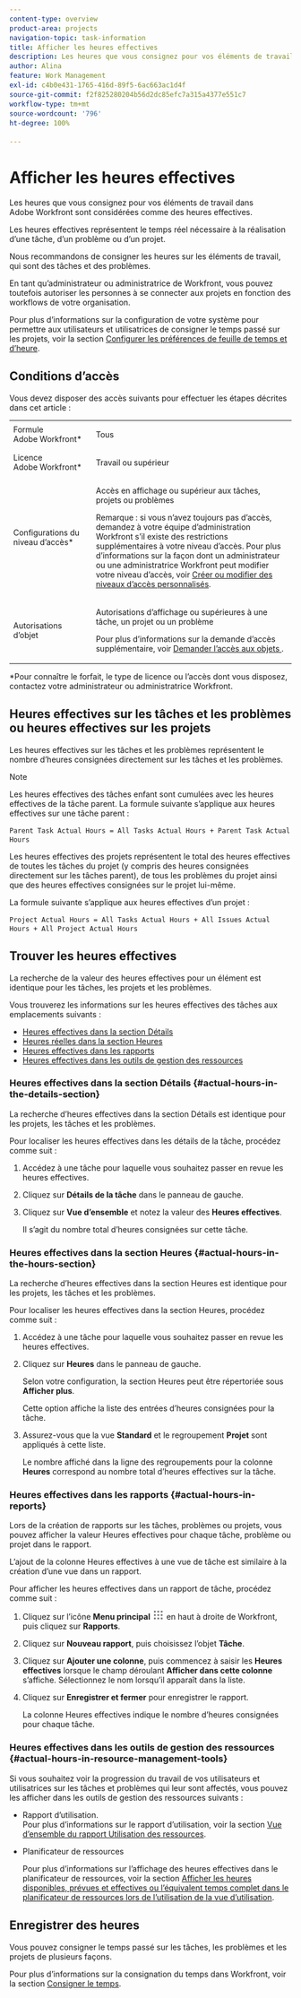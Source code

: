 ```yaml
---
content-type: overview
product-area: projects
navigation-topic: task-information
title: Afficher les heures effectives
description: Les heures que vous consignez pour vos éléments de travail dans Adobe Workfront sont considérées comme des heures effectives.
author: Alina
feature: Work Management
exl-id: c4b0e431-1765-416d-89f5-6ac663ac1d4f
source-git-commit: f2f825280204b56d2dc85efc7a315a4377e551c7
workflow-type: tm+mt
source-wordcount: '796'
ht-degree: 100%

---
```


# Afficher les heures effectives

Les heures que vous consignez pour vos éléments de travail dans Adobe Workfront sont considérées comme des heures effectives.

Les heures effectives représentent le temps réel nécessaire à la réalisation d’une tâche, d’un problème ou d’un projet.

Nous recommandons de consigner les heures sur les éléments de travail, qui sont des tâches et des problèmes.

En tant qu’administrateur ou administratrice de Workfront, vous pouvez toutefois autoriser les personnes à se connecter aux projets en fonction des workflows de votre organisation.

Pour plus d’informations sur la configuration de votre système pour permettre aux utilisateurs et utilisatrices de consigner le temps passé sur les projets, voir la section [Configurer les préférences de feuille de temps et d’heure](../../../administration-and-setup/set-up-workfront/configure-timesheets-schedules/timesheet-and-hour-preferences.md).

## Conditions d’accès

Vous devez disposer des accès suivants pour effectuer les étapes décrites dans cet article :

<table style="table-layout:auto"> 
 <col> 
 <col> 
 <tbody> 
  <tr> 
   <td role="rowheader">Formule Adobe Workfront*</td> 
   <td> <p>Tous</p> </td> 
  </tr> 
  <tr> 
   <td role="rowheader">Licence Adobe Workfront*</td> 
   <td> <p>Travail ou supérieur</p> </td> 
  </tr> 
  <tr> 
   <td role="rowheader">Configurations du niveau d’accès*</td> 
   <td> <p>Accès en affichage ou supérieur aux tâches, projets ou problèmes</p> <p>Remarque : si vous n’avez toujours pas d’accès, demandez à votre équipe d’administration Workfront s’il existe des restrictions supplémentaires à votre niveau d’accès. Pour plus d’informations sur la façon dont un administrateur ou une administratrice Workfront peut modifier votre niveau d’accès, voir <a href="../../../administration-and-setup/add-users/configure-and-grant-access/create-modify-access-levels.md" class="MCXref xref">Créer ou modifier des niveaux d’accès personnalisés</a>.</p> </td> 
  </tr> 
  <tr> 
   <td role="rowheader">Autorisations d’objet</td> 
   <td> <p>Autorisations d’affichage ou supérieures à une tâche, un projet ou un problème</p> <p>Pour plus d’informations sur la demande d’accès supplémentaire, voir <a href="../../../workfront-basics/grant-and-request-access-to-objects/request-access.md" class="MCXref xref">Demander l’accès aux objets </a>.</p> </td> 
  </tr> 
 </tbody> 
</table>

&#42;Pour connaître le forfait, le type de licence ou l’accès dont vous disposez, contactez votre administrateur ou administratrice Workfront.

## Heures effectives sur les tâches et les problèmes ou heures effectives sur les projets

Les heures effectives sur les tâches et les problèmes représentent le nombre d’heures consignées directement sur les tâches et les problèmes.

>[!NOTE]
>
>Les heures effectives des tâches enfant sont cumulées avec les heures effectives de la tâche parent. La formule suivante s’applique aux heures effectives sur une tâche parent :

```
Parent Task Actual Hours = All Tasks Actual Hours + Parent Task Actual Hours
```

Les heures effectives des projets représentent le total des heures effectives de toutes les tâches du projet (y compris des heures consignées directement sur les tâches parent), de tous les problèmes du projet ainsi que des heures effectives consignées sur le projet lui-même.

La formule suivante s’applique aux heures effectives d’un projet :

```
Project Actual Hours = All Tasks Actual Hours + All Issues Actual Hours + All Project Actual Hours
```

## Trouver les heures effectives

La recherche de la valeur des heures effectives pour un élément est identique pour les tâches, les projets et les problèmes.

Vous trouverez les informations sur les heures effectives des tâches aux emplacements suivants :

* [Heures effectives dans la section Détails](#actual-hours-in-the-details-section)
* [Heures réelles dans la section Heures](#actual-hours-in-the-hours-section)
* [Heures effectives dans les rapports](#actual-hours-in-reports)
* [Heures effectives dans les outils de gestion des ressources](#actual-hours-in-resource-management-tools)

### Heures effectives dans la section Détails {#actual-hours-in-the-details-section}

La recherche d’heures effectives dans la section Détails est identique pour les projets, les tâches et les problèmes.

Pour localiser les heures effectives dans les détails de la tâche, procédez comme suit :

1. Accédez à une tâche pour laquelle vous souhaitez passer en revue les heures effectives.
1. Cliquez sur **Détails de la tâche** dans le panneau de gauche.
1. Cliquez sur **Vue d’ensemble** et notez la valeur des **Heures effectives**.

   Il s’agit du nombre total d’heures consignées sur cette tâche.

### Heures effectives dans la section Heures {#actual-hours-in-the-hours-section}

La recherche d’heures effectives dans la section Heures est identique pour les projets, les tâches et les problèmes.

Pour localiser les heures effectives dans la section Heures, procédez comme suit :

1. Accédez à une tâche pour laquelle vous souhaitez passer en revue les heures effectives.
1. Cliquez sur **Heures** dans le panneau de gauche.

   Selon votre configuration, la section Heures peut être répertoriée sous **Afficher plus**.

   Cette option affiche la liste des entrées d’heures consignées pour la tâche.

1. Assurez-vous que la vue **Standard** et le regroupement **Projet** sont appliqués à cette liste.

   Le nombre affiché dans la ligne des regroupements pour la colonne **Heures** correspond au nombre total d’heures effectives sur la tâche.

### Heures effectives dans les rapports {#actual-hours-in-reports}

Lors de la création de rapports sur les tâches, problèmes ou projets, vous pouvez afficher la valeur Heures effectives pour chaque tâche, problème ou projet dans le rapport.

L’ajout de la colonne Heures effectives à une vue de tâche est similaire à la création d’une vue dans un rapport.

Pour afficher les heures effectives dans un rapport de tâche, procédez comme suit :

1. Cliquez sur l’icône **Menu principal** ![](assets/main-menu-icon.png) en haut à droite de Workfront, puis cliquez sur **Rapports**.
1. Cliquez sur **Nouveau rapport**, puis choisissez l’objet **Tâche**.

1. Cliquez sur **Ajouter une colonne**, puis commencez à saisir les **Heures effectives** lorsque le champ déroulant **Afficher dans cette colonne** s’affiche. Sélectionnez le nom lorsqu’il apparaît dans la liste.

1. Cliquez sur **Enregistrer et fermer** pour enregistrer le rapport.

   La colonne Heures effectives indique le nombre d’heures consignées pour chaque tâche.

### Heures effectives dans les outils de gestion des ressources {#actual-hours-in-resource-management-tools}

Si vous souhaitez voir la progression du travail de vos utilisateurs et utilisatrices sur les tâches et problèmes qui leur sont affectés, vous pouvez les afficher dans les outils de gestion des ressources suivants :

* Rapport d’utilisation.\
  Pour plus d’informations sur le rapport d’utilisation, voir la section [Vue d’ensemble du rapport Utilisation des ressources](../../../reports-and-dashboards/reports/using-built-in-reports/resource-utilization-report.md).

* Planificateur de ressources

  Pour plus d’informations sur l’affichage des heures effectives dans le planificateur de ressources, voir la section [Afficher les heures disponibles, prévues et effectives ou l’équivalent temps complet dans le planificateur de ressources lors de l’utilisation de la vue d’utilisation](../../../resource-mgmt/resource-planning/view-hours-fte-user-view-resource-planner.md).

## Enregistrer des heures

Vous pouvez consigner le temps passé sur les tâches, les problèmes et les projets de plusieurs façons.

Pour plus d’informations sur la consignation du temps dans Workfront, voir la section [Consigner le temps](../../../timesheets/create-and-manage-timesheets/log-time.md).
